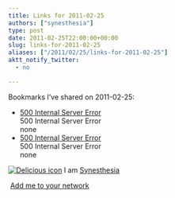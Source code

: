 ```yaml
---
title: Links for 2011-02-25
authors: ["synesthesia"]
type: post
date: 2011-02-25T22:00:00+00:00
slug: links-for-2011-02-25 
aliases: ["/2011/02/25/links-for-2011-02-25"]
aktt_notify_twitter:
  - no

---
```

Bookmarks I&#8217;ve shared on 2011-02-25:

  * [500 Internal Server Error][1]  
    500 Internal Server Error  
    none
  * [500 Internal Server Error][1]  
    500 Internal Server Error  
    none

<p class="deliciouslink">
  <a href="https://del.icio.us/synesthesia" title="See all my bookmarks on del.icio.us"><img src="https://www.synesthesia.co.uk/images/deliciousicon.jpg" alt="Delicious icon" /></a>&nbsp;I am <a href="https://del.icio.us/synesthesia" title="See all my bookmarks on del.icio.us">Synesthesia</a>
</p>

<p class="deliciouslink">
  <a href="https://del.icio.us/network?add=synesthesia" title="Add me to your del.icio.us network"><img src="https://www.synesthesia.co.uk/images/add.gif" alt="" /></a>&nbsp;<a href="https://del.icio.us/network?add=synesthesia" title="Add me to your del.icio.us network">Add me to your network</a>
</p>

 [1]: https://feeds.delicious.com/v2/rss/synesthesia